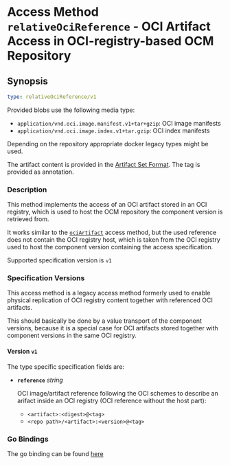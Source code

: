 
# Access Method `relativeOciReference` - OCI Artifact Access in OCI-registry-based OCM Repository

## Synopsis

```yaml
type: relativeOciReference/v1
```

Provided blobs use the following media type:

- `application/vnd.oci.image.manifest.v1+tar+gzip`: OCI image manifests
- `application/vnd.oci.image.index.v1+tar.gzip`: OCI index manifests

Depending on the repository appropriate docker legacy types might be used.

The artifact content is provided in the [Artifact Set Format](/api/oci/extensions/repositories/ctf/formatspec.md#artifact-set-archive-format).
The tag is provided as annotation.

### Description

This method implements the access of an OCI artifact stored in an OCI registry,
which is used to host the OCM repository the component version is retrieved from.

It works similar to the [`ociArtifact`](../ociartifact) access method,
but the used reference does not contain the OCI registry host, which is
taken from the OCI registry used to host the component version containing
the access specification.

Supported specification version is `v1`

### Specification Versions

This access method is a legacy access method formerly used to enable
physical replication of OCI registry content together with referenced OCI artifacts.

This should basically be done by a value transport of the component versions, because it
is a special case for OCI artifacts stored together with component versions in the same
OCI registry.

#### Version `v1`

The type specific specification fields are:

- **`reference`** *string*

  OCI image/artifact reference following the OCI schemes to describe an arifact inside
  an OCI registry (OCI reference without the host part):
  - `<artifact>:<digest>@<tag>`
  - `<repo path>/<artifact>:<version>@<tag>`

### Go Bindings

The go binding can be found [here](method.go)
